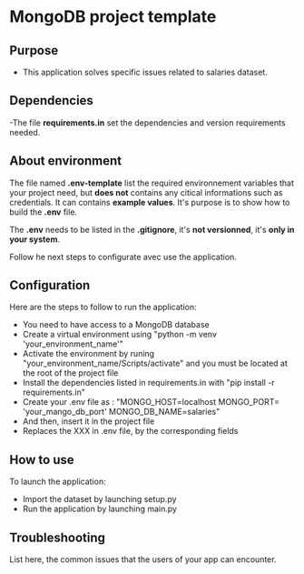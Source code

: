 # MongoDB project template
 
## Purpose
- This application solves specific issues related to salaries dataset.  

## Dependencies
-The file **requirements.in** set the dependencies and version requirements needed.
 
## About environment
The file named **.env-template** list the required environnement variables that your project need, but **does not** contains any citical informations such as credentials. It can contains **example values**. It's purpose is to show how to build the **.env** file.
 
The **.env** needs to be listed in the **.gitignore**, it's **not versionned**, it's **only in your system**.
 
Follow he next steps to configurate avec use the application.
 
## Configuration
Here are the steps to follow to run the application:
- You need to have access to a MongoDB database
- Create a virtual environment using "python -m venv 'your_environment_name'"
- Activate the environment by runing "your_environment_name/Scripts/activate" and you must be 
  located at the root of the project file
- Install the dependencies listed in requirements.in with "pip install -r requirements.in"
- Create your .env file as :
  "MONGO_HOST=localhost
   MONGO_PORT= 'your_mango_db_port'
   MONGO_DB_NAME=salaries"
- And then, insert it in the project file
- Replaces the XXX in .env file, by the corresponding fields
 
## How to use
To launch the application:
- Import the dataset by launching setup.py
- Run the application by launching main.py
 
## Troubleshooting
List here, the common issues that the users of your app can encounter.